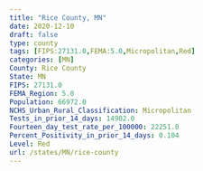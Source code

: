 ```yaml
---
title: "Rice County, MN"
date: 2020-12-10
draft: false
type: county
tags: [FIPS:27131.0,FEMA:5.0,Micropolitan,Red]
categories: [MN]
County: Rice County
State: MN
FIPS: 27131.0
FEMA_Region: 5.0
Population: 66972.0
NCHS_Urban_Rural_Classification: Micropolitan
Tests_in_prior_14_days: 14902.0
Fourteen_day_test_rate_per_100000: 22251.0
Percent_Positivity_in_prior_14_days: 0.104
Level: Red
url: /states/MN/rice-county
---
```




